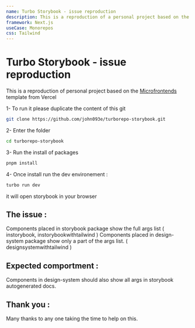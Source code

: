```yaml
---
name: Turbo Storybook - issue reproduction
description: This is a reproduction of a personal project based on the Microfrontends(https://github.com/vercel/examples/tree/main/solutions/microfrontends) template from Vercel
framework: Next.js
useCase: Monorepos
css: Tailwind
---
```


# Turbo Storybook - issue reproduction

This is a reproduction of personal project based on the [Microfrontends](https://github.com/vercel/examples/tree/main/solutions/microfrontends) template from Vercel

1- To run it please duplicate the content of this git
```bash
git clone https://github.com/john093e/turborepo-storybook.git
```

2- Enter the folder
```bash
cd turborepo-storybook
```

3- Run the install of packages
```bash
pnpm install
```

4- Once install run the dev environement : 
```bash
turbo run dev
```
it will open storybook in your browser


## The issue : 
Components placed in storybook package show the full args list ( instorybook, instorybookwithtailwind )
Components placed in design-system package show only a part of the args list. ( designsystemwithtailwind )

## Expected comportment : 
Components in design-system should also show all args in storybook autogenerated docs.

## Thank you : 
Many thanks to any one taking the time to help on this.

